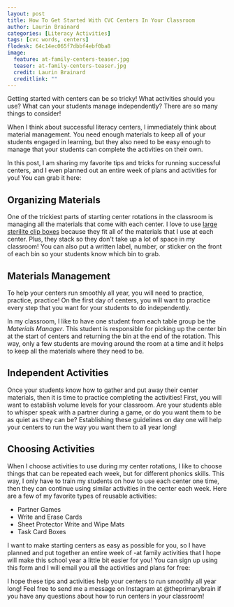 ```yaml
---
layout: post
title: How To Get Started With CVC Centers In Your Classroom
author: Laurin Brainard
categories: [Literacy Activities]
tags: [cvc words, centers]
flodesk: 64c14ec065f7dbbf4ebf0ba8
image:
  feature: at-family-centers-teaser.jpg
  teaser: at-family-centers-teaser.jpg
  credit: Laurin Brainard
  creditlink: ""
---  
```

Getting started with centers can be so tricky! What activities should you use? What can your students manage independently? There are so many things to consider! 

When I think about successful literacy centers, I immediately think about material management. You need enough materials to keep all of your students engaged in learning, but they also need to be easy enough to manage that your students can complete the activities on their own.

In this post, I am sharing my favorite tips and tricks for running successful centers, and I even planned out an entire week of plans and activities for you! You can grab it here:

<div id="fd-form-64c14ec065f7dbbf4ebf0ba8"></div>
<script>
  window.fd('form', {
    formId: '64c14ec065f7dbbf4ebf0ba8',
    containerEl: '#fd-form-64c14ec065f7dbbf4ebf0ba8'
  });
</script>

## Organizing Materials

One of the trickiest parts of starting center rotations in the classroom is managing all the materials that come with each center. I love to use [large sterilite clip boxes](https://amzn.to/3QfkZjk) because they fit all of the materials that I use at each center. Plus, they stack so they don't take up a lot of space in my classroom! You can also put a written label, number, or sticker on the front of each bin so your students know which bin to grab. 

## Materials Management

To help your centers run smoothly all year, you will need to practice, practice, practice! On the first day of centers, you will want to practice every step that you want for your students to do independently. 

In my classroom, I like to have one student from each table group be the _Materials Manager_. This student is responsible for picking up the center bin at the start of centers and returning the bin at the end of the rotation. This way, only a few students are moving around the room at a time and it helps to keep all the materials where they need to be. 

## Independent Activities

Once your students know how to gather and put away their center materials, then it is time to practice completing the activities! First, you will want to establish volume levels for your classroom. Are your students able to whisper speak with a partner during a game, or do you want them to be as quiet as they can be? Establishing these guidelines on day one will help your centers to run the way you want them to all year long! 

## Choosing Activities

When I choose activities to use during my center rotations, I like to choose things that can be repeated each week, but for different phonics skills. This way, I only have to train my students on how to use each center one time, then they can continue using similar activities in the center each week. Here are a few of my favorite types of reusable activities:
- Partner Games
- Write and Erase Cards
- Sheet Protector Write and Wipe Mats
- Task Card Boxes

I want to make starting centers as easy as possible for you, so I have planned and put together an entire week of -at family activities that I hope will make this school year a little bit easier for you! You can sign up using this form and I will email you all the activities and plans for free:

<div id="fd-form-64c14ec065f7dbbf4ebf0ba8"></div>
<script>
  window.fd('form', {
    formId: '64c14ec065f7dbbf4ebf0ba8',
    containerEl: '#fd-form-64c14ec065f7dbbf4ebf0ba8'
  });
</script>

I hope these tips and activities help your centers to run smoothly all year long! Feel free to send me a message on Instagram at @theprimarybrain if you have any questions about how to run centers in your classroom! 